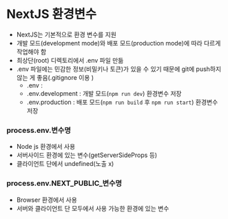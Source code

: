 # NextJS 환경변수

- NextJS는 기본적으로 환경 변수를 지원
- 개발 모드(development mode)와 배포 모드(production mode)에 따라 다르게 작업해야 함
- 최상단(root) 디렉토리에서 .env 파일 만듦
- .env 파일에는 민감한 정보(비밀키나 토큰)가 있을 수 있기 때문에 git에 push하지 않는 게 좋음(.gitignore 이용
  )
  - .env :
  - .env.development : 개발 모드(`npm run dev`) 환경변수 저장
  - .env.production : 배포 모드(`npm run build` 후 `npm run start`) 환경변수 저장

### process.env.변수명

- Node js 환경에서 사용
- 서버사이드 환경에 있는 변수(getServerSideProps 등)
- 클라이언트 단에서 undefined(노출 x)

### process.env.NEXT_PUBLIC\_변수명

- Browser 환경에서 사용
- 서버와 클라이언트 단 모두에서 사용 가능한 환경에 있는 변수
